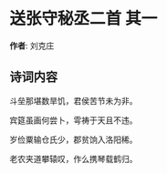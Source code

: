 # 送张守秘丞二首  其一

**作者**: 刘克庄

## 诗词内容

斗垒那堪数旱饥，君侯苦节未为非。

宾筵虽画何尝卜，雩祷于天且不违。

岁俭粟输仓氏少，郡贫饷入洛阳稀。

老农夹道攀辕叹，作么携琴载鹤归。

